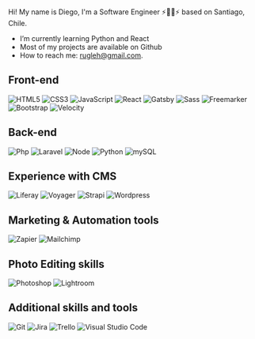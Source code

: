 Hi! My name is Diego, I'm a Software Engineer ⚡👨‍💻⚡ based on Santiago, Chile.

- I’m currently learning Python and React
- Most of my projects are available on Github
- How to reach me: rugleh@gmail.com.

## Front-end 
![HTML5](https://img.shields.io/badge/-HTML5-%23e96228?logo=html5&logoColor=white)
![CSS3](https://img.shields.io/badge/-CSS3-%2301a7dd?logo=css3&logoColor=white)
![JavaScript](https://img.shields.io/badge/-JavaScript-%23f7e018?logo=javascript&logoColor=white)
![React](https://img.shields.io/badge/-React-%235ed3f3?logo=react&logoColor=white)
![Gatsby](https://img.shields.io/badge/-Gatsby-%23663399?logo=gatsby&logoColor=white)
![Sass](https://img.shields.io/badge/-Sass-%23c76494?logo=sass&logoColor=white)
![Freemarker](https://img.shields.io/badge/-FreeMarker-%2301a7dd?logo=codersrank&logoColor=white)
![Bootstrap](https://img.shields.io/badge/-Bootstrap-%237d10f2?logo=bootstrap&logoColor=white)
![Velocity](https://img.shields.io/badge/-Velocity-%2301a7dd?logo=codersrank&logoColor=white)


## Back-end 
![Php](https://img.shields.io/badge/-Php-%237377ad?logo=php&logoColor=white)
![Laravel](https://img.shields.io/badge/-Laravel-%23FF2D20?logo=laravel&logoColor=white)
![Node](https://img.shields.io/badge/-Node-%236fa660?logo=node.js&logoColor=white)
![Python](https://img.shields.io/badge/-Python-%23f7e018?logo=python&logoColor=white)
![mySQL](https://img.shields.io/badge/-mySQL-%234479A1?logo=mysql&logoColor=white)


## Experience with CMS
![Liferay](https://img.shields.io/badge/-Liferay-%2301a7dd?logo=open-source-initiative&logoColor=white)
![Voyager](https://img.shields.io/badge/-Voyager-%23004466?logo=codeship&logoColor=white)
![Strapi](https://img.shields.io/badge/-Strapi-%2301a7dd?logo=strapi&logoColor=white)
![Wordpress](https://img.shields.io/badge/-Wordpress-%23444?logo=wordpress&logoColor=white)


## Marketing & Automation tools
![Zapier](https://img.shields.io/badge/-Zapier-%23FF4A00?logo=zapier&logoColor=white)
![Mailchimp](https://img.shields.io/badge/-MailChimp-%23FFE01B?logo=mailchimp&logoColor=white)


## Photo Editing skills
![Photoshop](https://img.shields.io/badge/-Photoshop-%23001d34?logo=adobe-photoshop&logoColor=white)
![Lightroom](https://img.shields.io/badge/-Lightroom-%232fa3f7?logo=adobe-lightroom&logoColor=white)


## Additional skills and tools
![Git](https://img.shields.io/badge/-Git-%23000000?logo=git&logoColor=white)
![Jira](https://img.shields.io/badge/-Jira-%232580f7?logo=jira&logoColor=white)
![Trello](https://img.shields.io/badge/-Trello-%232580f7?logo=trello&logoColor=white)
![Visual Studio Code](https://img.shields.io/badge/-Code-%232580f7?logo=visual-studio-code&logoColor=white)

